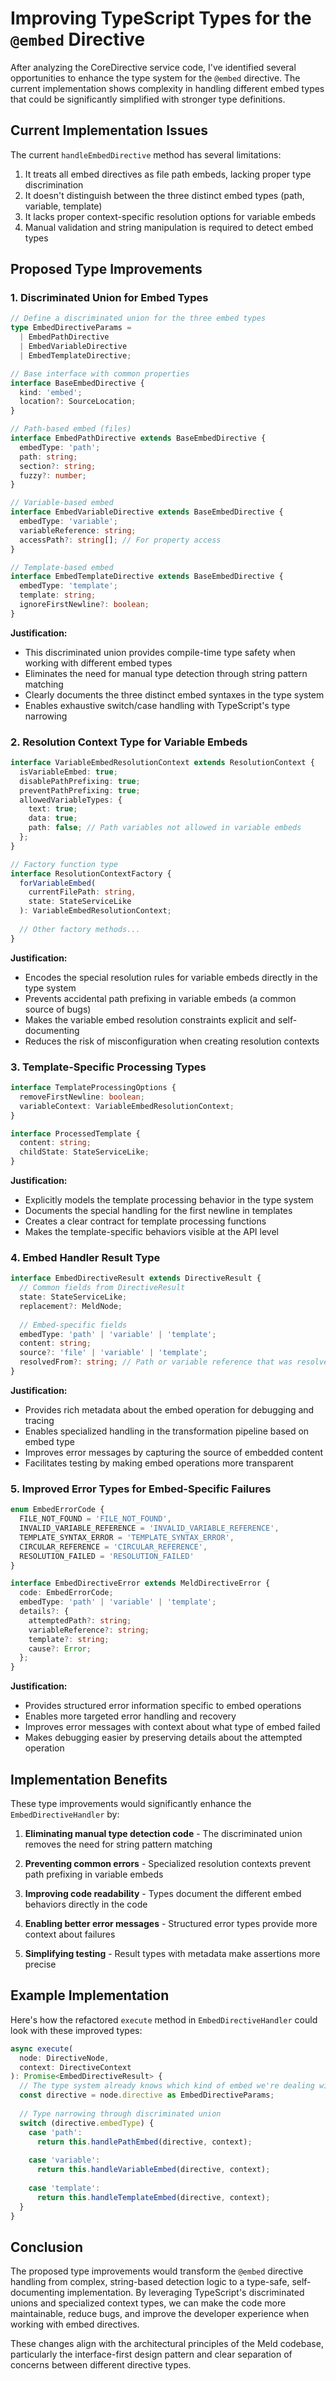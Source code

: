 # Improving TypeScript Types for the `@embed` Directive

After analyzing the CoreDirective service code, I've identified several opportunities to enhance the type system for the `@embed` directive. The current implementation shows complexity in handling different embed types that could be significantly simplified with stronger type definitions.

## Current Implementation Issues

The current `handleEmbedDirective` method has several limitations:

1. It treats all embed directives as file path embeds, lacking proper type discrimination
2. It doesn't distinguish between the three distinct embed types (path, variable, template)
3. It lacks proper context-specific resolution options for variable embeds
4. Manual validation and string manipulation is required to detect embed types

## Proposed Type Improvements

### 1. Discriminated Union for Embed Types

```typescript
// Define a discriminated union for the three embed types
type EmbedDirectiveParams = 
  | EmbedPathDirective 
  | EmbedVariableDirective 
  | EmbedTemplateDirective;

// Base interface with common properties
interface BaseEmbedDirective {
  kind: 'embed';
  location?: SourceLocation;
}

// Path-based embed (files)
interface EmbedPathDirective extends BaseEmbedDirective {
  embedType: 'path';
  path: string;
  section?: string;
  fuzzy?: number;
}

// Variable-based embed
interface EmbedVariableDirective extends BaseEmbedDirective {
  embedType: 'variable';
  variableReference: string;
  accessPath?: string[]; // For property access
}

// Template-based embed
interface EmbedTemplateDirective extends BaseEmbedDirective {
  embedType: 'template';
  template: string;
  ignoreFirstNewline?: boolean;
}
```

**Justification:** 
- This discriminated union provides compile-time type safety when working with different embed types
- Eliminates the need for manual type detection through string pattern matching
- Clearly documents the three distinct embed syntaxes in the type system
- Enables exhaustive switch/case handling with TypeScript's type narrowing

### 2. Resolution Context Type for Variable Embeds

```typescript
interface VariableEmbedResolutionContext extends ResolutionContext {
  isVariableEmbed: true;
  disablePathPrefixing: true;
  preventPathPrefixing: true;
  allowedVariableTypes: {
    text: true;
    data: true;
    path: false; // Path variables not allowed in variable embeds
  };
}

// Factory function type
interface ResolutionContextFactory {
  forVariableEmbed(
    currentFilePath: string,
    state: StateServiceLike
  ): VariableEmbedResolutionContext;
  
  // Other factory methods...
}
```

**Justification:**
- Encodes the special resolution rules for variable embeds directly in the type system
- Prevents accidental path prefixing in variable embeds (a common source of bugs)
- Makes the variable embed resolution constraints explicit and self-documenting
- Reduces the risk of misconfiguration when creating resolution contexts

### 3. Template-Specific Processing Types

```typescript
interface TemplateProcessingOptions {
  removeFirstNewline: boolean;
  variableContext: VariableEmbedResolutionContext;
}

interface ProcessedTemplate {
  content: string;
  childState: StateServiceLike;
}
```

**Justification:**
- Explicitly models the template processing behavior in the type system
- Documents the special handling for the first newline in templates
- Creates a clear contract for template processing functions
- Makes the template-specific behaviors visible at the API level

### 4. Embed Handler Result Type

```typescript
interface EmbedDirectiveResult extends DirectiveResult {
  // Common fields from DirectiveResult
  state: StateServiceLike;
  replacement?: MeldNode;
  
  // Embed-specific fields
  embedType: 'path' | 'variable' | 'template';
  content: string;
  source?: 'file' | 'variable' | 'template';
  resolvedFrom?: string; // Path or variable reference that was resolved
}
```

**Justification:**
- Provides rich metadata about the embed operation for debugging and tracing
- Enables specialized handling in the transformation pipeline based on embed type
- Improves error messages by capturing the source of embedded content
- Facilitates testing by making embed operations more transparent

### 5. Improved Error Types for Embed-Specific Failures

```typescript
enum EmbedErrorCode {
  FILE_NOT_FOUND = 'FILE_NOT_FOUND',
  INVALID_VARIABLE_REFERENCE = 'INVALID_VARIABLE_REFERENCE',
  TEMPLATE_SYNTAX_ERROR = 'TEMPLATE_SYNTAX_ERROR',
  CIRCULAR_REFERENCE = 'CIRCULAR_REFERENCE',
  RESOLUTION_FAILED = 'RESOLUTION_FAILED'
}

interface EmbedDirectiveError extends MeldDirectiveError {
  code: EmbedErrorCode;
  embedType: 'path' | 'variable' | 'template';
  details?: {
    attemptedPath?: string;
    variableReference?: string;
    template?: string;
    cause?: Error;
  };
}
```

**Justification:**
- Provides structured error information specific to embed operations
- Enables more targeted error handling and recovery
- Improves error messages with context about what type of embed failed
- Makes debugging easier by preserving details about the attempted operation

## Implementation Benefits

These type improvements would significantly enhance the `EmbedDirectiveHandler` by:

1. **Eliminating manual type detection code** - The discriminated union removes the need for string pattern matching

2. **Preventing common errors** - Specialized resolution contexts prevent path prefixing in variable embeds

3. **Improving code readability** - Types document the different embed behaviors directly in the code

4. **Enabling better error messages** - Structured error types provide more context about failures

5. **Simplifying testing** - Result types with metadata make assertions more precise

## Example Implementation

Here's how the refactored `execute` method in `EmbedDirectiveHandler` could look with these improved types:

```typescript
async execute(
  node: DirectiveNode,
  context: DirectiveContext
): Promise<EmbedDirectiveResult> {
  // The type system already knows which kind of embed we're dealing with
  const directive = node.directive as EmbedDirectiveParams;
  
  // Type narrowing through discriminated union
  switch (directive.embedType) {
    case 'path':
      return this.handlePathEmbed(directive, context);
      
    case 'variable':
      return this.handleVariableEmbed(directive, context);
      
    case 'template':
      return this.handleTemplateEmbed(directive, context);
  }
}
```

## Conclusion

The proposed type improvements would transform the `@embed` directive handling from complex, string-based detection logic to a type-safe, self-documenting implementation. By leveraging TypeScript's discriminated unions and specialized context types, we can make the code more maintainable, reduce bugs, and improve the developer experience when working with embed directives.

These changes align with the architectural principles of the Meld codebase, particularly the interface-first design pattern and clear separation of concerns between different directive types.